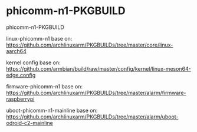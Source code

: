 # phicomm-n1-PKGBUILD
phicomm-n1-PKGBUILD

linux-phicomm-n1 base on: https://github.com/archlinuxarm/PKGBUILDs/tree/master/core/linux-aarch64

kernel config base on: https://github.com/armbian/build/raw/master/config/kernel/linux-meson64-edge.config

firmware-phicomm-n1 base on: https://github.com/archlinuxarm/PKGBUILDs/tree/master/alarm/firmware-raspberrypi

uboot-phicomm-n1-mainline base on: https://github.com/archlinuxarm/PKGBUILDs/tree/master/alarm/uboot-odroid-c2-mainline
